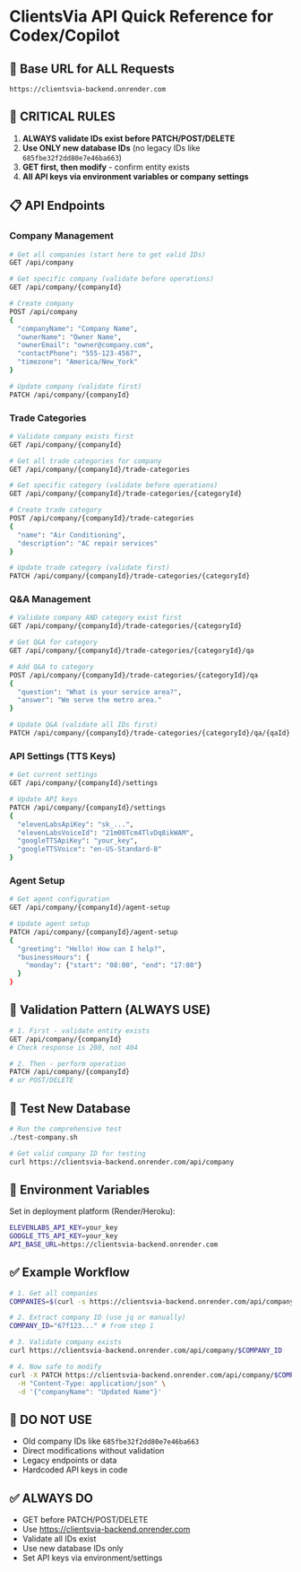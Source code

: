 # ClientsVia API Quick Reference for Codex/Copilot

## 🎯 **Base URL for ALL Requests**
```
https://clientsvia-backend.onrender.com
```

## 🚨 **CRITICAL RULES**
1. **ALWAYS validate IDs exist before PATCH/POST/DELETE**
2. **Use ONLY new database IDs** (no legacy IDs like `685fbe32f2dd80e7e46ba663`)
3. **GET first, then modify** - confirm entity exists
4. **All API keys via environment variables or company settings**

## 📋 **API Endpoints**

### Company Management
```bash
# Get all companies (start here to get valid IDs)
GET /api/company

# Get specific company (validate before operations)
GET /api/company/{companyId}

# Create company
POST /api/company
{
  "companyName": "Company Name",
  "ownerName": "Owner Name", 
  "ownerEmail": "owner@company.com",
  "contactPhone": "555-123-4567",
  "timezone": "America/New_York"
}

# Update company (validate first)
PATCH /api/company/{companyId}
```

### Trade Categories
```bash
# Validate company exists first
GET /api/company/{companyId}

# Get all trade categories for company
GET /api/company/{companyId}/trade-categories

# Get specific category (validate before operations)
GET /api/company/{companyId}/trade-categories/{categoryId}

# Create trade category
POST /api/company/{companyId}/trade-categories
{
  "name": "Air Conditioning",
  "description": "AC repair services"
}

# Update trade category (validate first)
PATCH /api/company/{companyId}/trade-categories/{categoryId}
```

### Q&A Management
```bash
# Validate company AND category exist first
GET /api/company/{companyId}/trade-categories/{categoryId}

# Get Q&A for category
GET /api/company/{companyId}/trade-categories/{categoryId}/qa

# Add Q&A to category
POST /api/company/{companyId}/trade-categories/{categoryId}/qa
{
  "question": "What is your service area?",
  "answer": "We serve the metro area."
}

# Update Q&A (validate all IDs first)
PATCH /api/company/{companyId}/trade-categories/{categoryId}/qa/{qaId}
```

### API Settings (TTS Keys)
```bash
# Get current settings
GET /api/company/{companyId}/settings

# Update API keys
PATCH /api/company/{companyId}/settings
{
  "elevenLabsApiKey": "sk_...",
  "elevenLabsVoiceId": "21m00Tcm4TlvDq8ikWAM",
  "googleTTSApiKey": "your_key",
  "googleTTSVoice": "en-US-Standard-B"
}
```

### Agent Setup
```bash
# Get agent configuration
GET /api/company/{companyId}/agent-setup

# Update agent setup
PATCH /api/company/{companyId}/agent-setup
{
  "greeting": "Hello! How can I help?",
  "businessHours": {
    "monday": {"start": "08:00", "end": "17:00"}
  }
}
```

## 🔧 **Validation Pattern (ALWAYS USE)**
```bash
# 1. First - validate entity exists
GET /api/company/{companyId}
# Check response is 200, not 404

# 2. Then - perform operation
PATCH /api/company/{companyId}
# or POST/DELETE
```

## 🧪 **Test New Database**
```bash
# Run the comprehensive test
./test-company.sh

# Get valid company ID for testing
curl https://clientsvia-backend.onrender.com/api/company
```

## 🔑 **Environment Variables**
Set in deployment platform (Render/Heroku):
```bash
ELEVENLABS_API_KEY=your_key
GOOGLE_TTS_API_KEY=your_key
API_BASE_URL=https://clientsvia-backend.onrender.com
```

## ✅ **Example Workflow**
```bash
# 1. Get all companies
COMPANIES=$(curl -s https://clientsvia-backend.onrender.com/api/company)

# 2. Extract company ID (use jq or manually)
COMPANY_ID="67f123..." # from step 1

# 3. Validate company exists
curl https://clientsvia-backend.onrender.com/api/company/$COMPANY_ID

# 4. Now safe to modify
curl -X PATCH https://clientsvia-backend.onrender.com/api/company/$COMPANY_ID \
  -H "Content-Type: application/json" \
  -d '{"companyName": "Updated Name"}'
```

## 🚫 **DO NOT USE**
- Old company IDs like `685fbe32f2dd80e7e46ba663`
- Direct modifications without validation
- Legacy endpoints or data
- Hardcoded API keys in code

## ✅ **ALWAYS DO**
- GET before PATCH/POST/DELETE
- Use https://clientsvia-backend.onrender.com
- Validate all IDs exist
- Use new database IDs only
- Set API keys via environment/settings
